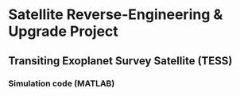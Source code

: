 # Satellite Reverse-Engineering & Upgrade Project

## Transiting Exoplanet Survey Satellite (TESS)

### Simulation code (MATLAB)
